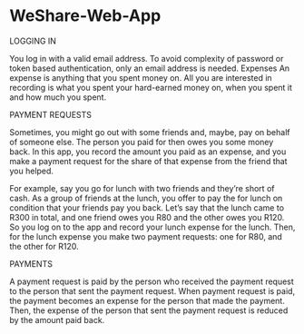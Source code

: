 # WeShare-Web-App

LOGGING IN

You log in with a valid email address. To avoid complexity of password or token based authentication, only an email address is needed.
Expenses
An expense is anything that you spent money on. All you are interested in recording is what you spent your hard-earned money on, when you spent it and how much you spent.

PAYMENT REQUESTS

Sometimes, you might go out with some friends and, maybe, pay on behalf of someone else. The person you paid for then owes you some money back. In this app, you record the amount you paid as an expense, and you make a payment request for the share of that expense from the friend that you helped.

For example, say you go for lunch with two friends and they’re short of cash. As a group of friends at the lunch, you offer to pay the for lunch on condition that your friends pay you back. Let’s say that the lunch came to R300 in total, and one friend owes you R80 and the other owes you R120. So you log on to the app and record your lunch expense for the lunch. Then, for the lunch expense you make two payment requests: one for R80, and the other for R120.

PAYMENTS

A payment request is paid by the person who received the payment request to the person that sent the payment request. When payment request is paid, the payment becomes an expense for the person that made the payment. Then, the expense of the person that sent the payment request is reduced by the amount paid back.


